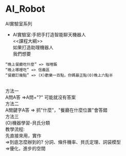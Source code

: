 # AI_Robot
AI實驗室系列

- AI實驗室:手把手打造智能聊天機器人 <br>
<<課程大綱>><br>
如果打造助理機器人<br>
我們想要<br>
```
“晚上餐廳吃什麼” => 咖哩飯
“晚上哪裡吃” => 信義區
“餐廳訂幾點” => (X)歡樂一百點，你媽最正點(O)晚上六點半
```
<br>
方法一<br>
A問A答 =>A問+"?" 可能就沒有答案
<br>
方法二<br>
A關鍵字A答 => 抓"什麼"，"餐廳在什麼位置"會答錯
<br>
方法三<br>
(O)機器學習-貝氏分類
<br>
教學流程:<br>
先直接來用，實作<br>
=>到底怎麼辦到的? 分詞、條件機率、貝氏定理、詞袋模型<br>
=>優化，進步的空間<br>
